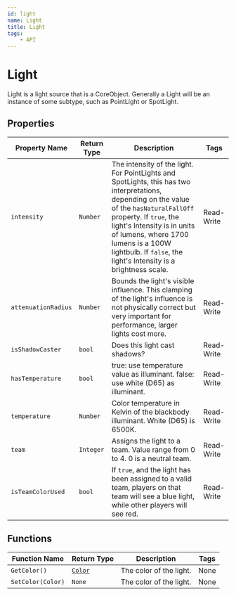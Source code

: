 ```yaml
---
id: light
name: Light
title: Light
tags:
    - API
---
```


# Light

Light is a light source that is a CoreObject. Generally a Light will be an instance of some subtype, such as PointLight or SpotLight.

## Properties

| Property Name | Return Type | Description | Tags |
| -------- | ----------- | ----------- | ---- |
| `intensity` | `Number` | The intensity of the light. For PointLights and SpotLights, this has two interpretations, depending on the value of the `hasNaturalFallOff` property. If `true`, the light's Intensity is in units of lumens, where 1700 lumens is a 100W lightbulb. If `false`, the light's Intensity is a brightness scale. | Read-Write |
| `attenuationRadius` | `Number` | Bounds the light's visible influence. This clamping of the light's influence is not physically correct but very important for performance, larger lights cost more. | Read-Write |
| `isShadowCaster` | `bool` | Does this light cast shadows? | Read-Write |
| `hasTemperature` | `bool` | true: use temperature value as illuminant. false: use white (D65) as illuminant. | Read-Write |
| `temperature` | `Number` | Color temperature in Kelvin of the blackbody illuminant. White (D65) is 6500K. | Read-Write |
| `team` | `Integer` | Assigns the light to a team. Value range from 0 to 4. 0 is a neutral team. | Read-Write |
| `isTeamColorUsed` | `bool` | If `true`, and the light has been assigned to a valid team, players on that team will see a blue light, while other players will see red. | Read-Write |

## Functions

| Function Name | Return Type | Description | Tags |
| -------- | ----------- | ----------- | ---- |
| `GetColor()` | [`Color`](color.md) | The color of the light. | None |
| `SetColor(Color)` | `None` | The color of the light. | None |
